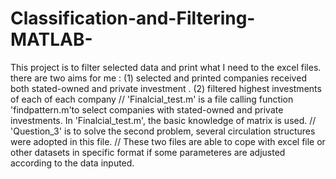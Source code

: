# Classification-and-Filtering-MATLAB-
This project is to filter selected data and print what I need to the excel files. there are two aims for me : 
(1) selected and printed companies received both stated-owned and private investment . 
(2) filtered highest investments of each of each company //
'Finalcial_test.m' is a file calling function 'findpattern.m'to select companies with stated-owned and private investments. In 'Finalcial_test.m', the basic knowledge of matrix is used. //
'Question_3' is to solve the second problem, several circulation structures were adopted in this file. //
These two files are able to cope with excel file or other datasets in specific format if some parameteres are adjusted according to the data inputed.
